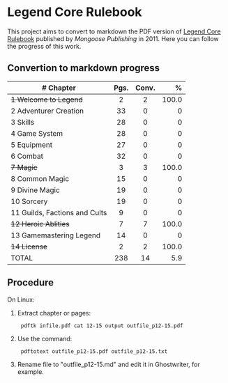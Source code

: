 # Legend Core Rulebook

This project aims to convert to markdown the PDF version of [Legend Core Rulebook](https://www.mongoosepublishing.com/products/legend-core-rulebook?variant=42088757854455) published by _Mongoose Publishing_ in 2011. Here you can follow the progress of this work.

## Convertion to markdown progress

| #   Chapter                    | Pgs. | Conv.|    %  |
|--------------------------------|:----:|:----:|------:|
| ~~1 Welcome to Legend~~        |   2  |   2  | 100.0 |
|   2 Adventurer Creation        |  33  |   0  |     0 |
|   3 Skills                     |  28  |   0  |     0 |
|   4 Game System                |  28  |   0  |     0 |
|   5 Equipment                  |  27  |   0  |     0 |
|   6 Combat                     |  32  |   0  |     0 |
| ~~7 Magic~~                    |   3  |   3  | 100.0 |
|   8 Common Magic               |  15  |   0  |     0 |
|   9 Divine Magic               |  19  |   0  |     0 |
|  10 Sorcery                    |  19  |   0  |     0 |
|  11 Guilds, Factions and Cults |   9  |   0  |     0 |
|~~12 Heroic Ablities~~          |   7  |   7  | 100.0 |
|  13 Gamemastering Legend       |  14  |   0  |     0 |
|~~14 License~~                  |   2  |   2  | 100.0 |
|     TOTAL                      | 238  |  14  |   5.9 |

## Procedure

On Linux:

1. Extract chapter or pages:

		pdftk infile.pdf cat 12-15 output outfile_p12-15.pdf

2. Use the command:

		pdftotext outfile_p12-15.pdf outfile_p12-15.txt

3. Rename file to "outfile_p12-15.md" and edit it in Ghostwriter, for example.